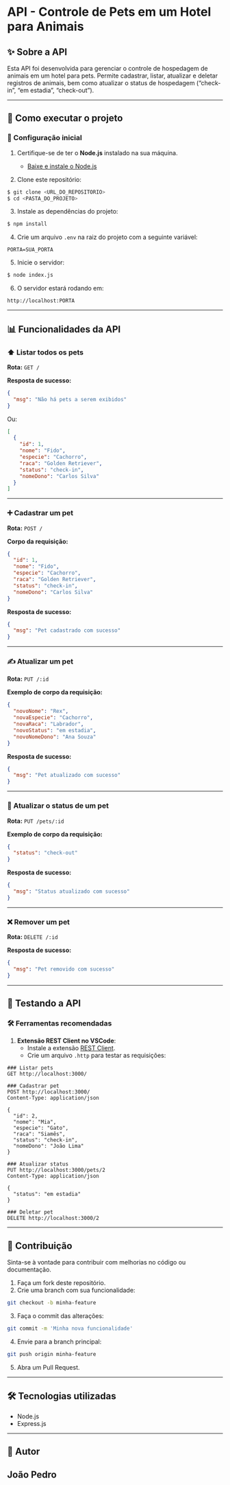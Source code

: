 # API - Controle de Pets em um Hotel para Animais

## ✨ Sobre a API
Esta API foi desenvolvida para gerenciar o controle de hospedagem de animais em um hotel para pets. Permite cadastrar, listar, atualizar e deletar registros de animais, bem como atualizar o status de hospedagem (“check-in”, “em estadia”, “check-out”).

---

## 🚀 Como executar o projeto
### 🔧 Configuração inicial
1. Certifique-se de ter o **Node.js** instalado na sua máquina.
   - [Baixe e instale o Node.js](https://nodejs.org/)

2. Clone este repositório:
```bash
$ git clone <URL_DO_REPOSITORIO>
$ cd <PASTA_DO_PROJETO>
```

3. Instale as dependências do projeto:
```bash
$ npm install
```

4. Crie um arquivo `.env` na raiz do projeto com a seguinte variável:
```env
PORTA=SUA_PORTA
```

5. Inicie o servidor:
```bash
$ node index.js
```

6. O servidor estará rodando em:
```
http://localhost:PORTA
```

---

## 📊 Funcionalidades da API

### ⬆ Listar todos os pets
**Rota:** `GET /`

**Resposta de sucesso:**
```json
{
  "msg": "Não há pets a serem exibidos"
}
```
Ou:
```json
[
  {
    "id": 1,
    "nome": "Fido",
    "especie": "Cachorro",
    "raca": "Golden Retriever",
    "status": "check-in",
    "nomeDono": "Carlos Silva"
  }
]
```

---

### ➕ Cadastrar um pet
**Rota:** `POST /`

**Corpo da requisição:**
```json
{
  "id": 1,
  "nome": "Fido",
  "especie": "Cachorro",
  "raca": "Golden Retriever",
  "status": "check-in",
  "nomeDono": "Carlos Silva"
}
```

**Resposta de sucesso:**
```json
{
  "msg": "Pet cadastrado com sucesso"
}
```

---

### ✍ Atualizar um pet
**Rota:** `PUT /:id`

**Exemplo de corpo da requisição:**
```json
{
  "novoNome": "Rex",
  "novaEspecie": "Cachorro",
  "novaRaca": "Labrador",
  "novoStatus": "em estadia",
  "novoNomeDono": "Ana Souza"
}
```

**Resposta de sucesso:**
```json
{
  "msg": "Pet atualizado com sucesso"
}
```

---

### 🔄 Atualizar o status de um pet
**Rota:** `PUT /pets/:id`

**Exemplo de corpo da requisição:**
```json
{
  "status": "check-out"
}
```

**Resposta de sucesso:**
```json
{
  "msg": "Status atualizado com sucesso"
}
```

---

### ❌ Remover um pet
**Rota:** `DELETE /:id`

**Resposta de sucesso:**
```json
{
  "msg": "Pet removido com sucesso"
}
```

---

## 🔢 Testando a API
### 🛠 Ferramentas recomendadas


1. **Extensão REST Client no VSCode**:
   - Instale a extensão [REST Client](https://marketplace.visualstudio.com/items?itemName=humao.rest-client).
   - Crie um arquivo `.http` para testar as requisições:

```http
### Listar pets
GET http://localhost:3000/

### Cadastrar pet
POST http://localhost:3000/
Content-Type: application/json

{
  "id": 2,
  "nome": "Mia",
  "especie": "Gato",
  "raca": "Siamês",
  "status": "check-in",
  "nomeDono": "João Lima"
}

### Atualizar status
PUT http://localhost:3000/pets/2
Content-Type: application/json

{
  "status": "em estadia"
}

### Deletar pet
DELETE http://localhost:3000/2
```

---

## 🎩 Contribuição
Sinta-se à vontade para contribuir com melhorias no código ou documentação.

1. Faça um fork deste repositório.
2. Crie uma branch com sua funcionalidade:
```bash
git checkout -b minha-feature
```
3. Faça o commit das alterações:
```bash
git commit -m 'Minha nova funcionalidade'
```
4. Envie para a branch principal:
```bash
git push origin minha-feature
```
5. Abra um Pull Request.

---

## 🛠️ Tecnologias utilizadas
- Node.js
- Express.js

---

## 🏡 Autor
**João Pedro**
---

